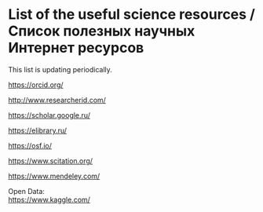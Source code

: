 # List of the useful science resources / Список полезных научных Интернет ресурсов

This list is updating periodically. 

https://orcid.org/

http://www.researcherid.com/

https://scholar.google.ru/

https://elibrary.ru/

https://osf.io/

https://www.scitation.org/

https://www.mendeley.com/


Open Data:<br>
https://www.kaggle.com/
